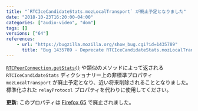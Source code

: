 ```yaml
---
title: "`RTCIceCandidateStats.mozLocalTransport` が廃止予定となりました"
date: "2018-10-23T16:20:00-04:00"
categories: ["audio-video", "dom"]
tags: []
versions: ["64"]
references:
    - url: "https://bugzilla.mozilla.org/show_bug.cgi?id=1435789"
      title: "Bug 1435789 - Deprecate RTCIceCandidateStats.mozLocalTransport and add protocol and relayProtocol"
---
```

[`RTCPeerConnection.getStats()`](https://developer.mozilla.org/docs/Web/API/RTCPeerConnection/getStats) や類似のメソッドによって返される `RTCIceCandidateStats` ディクショナリー上の非標準プロパティ `mozLocalTransport` が廃止予定となり、近い将来削除されることとなりました。標準化された `relayProtocol` プロパティを代わりに使用してください。

**更新**: このプロパティは [Firefox 65](https://www.fxsitecompat.com/ja/docs/2018/rtcicecandidatestats-has-been-updated-to-the-latest-spec/) で廃止されました。
